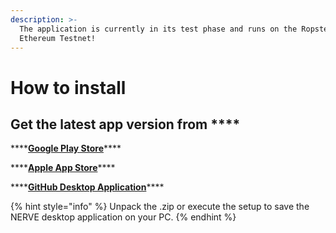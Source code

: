 ```yaml
---
description: >-
  The application is currently in its test phase and runs on the Ropsten
  Ethereum Testnet!
---
```


# How to install

## Get the latest app version from ****

\*\*\*\*[**Google Play Store**](https://play.google.com/store/apps/details?id=com.academy.nerve)\*\*\*\*

\*\*\*\*[**Apple App Store**](https://apps.apple.com/us/app/nerve-global/id1500517863)\*\*\*\*

\*\*\*\*[**GitHub Desktop Application**](https://github.com/NERVEGLOBAL/NERVE_app/releases)\*\*\*\*

{% hint style="info" %}
Unpack the .zip or execute the setup to save the NERVE desktop application on your PC.
{% endhint %}



